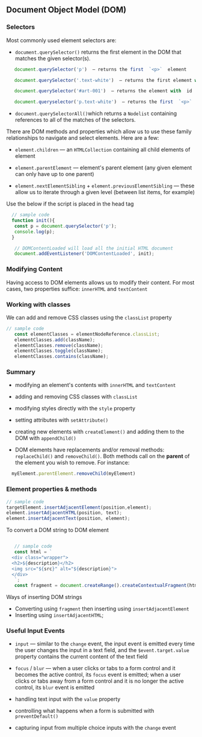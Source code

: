 ## Document Object Model (DOM)
### Selectors

Most commonly used element selectors are:

- `document.querySelector()` returns the first element in the DOM that matches the given selector(s).

```js
   document.querySelector('p')  — returns the first  `<p>`  element

   document.querySelector('.text-white')  — returns the first element with class  text-white

   document.querySelector('#art-001')  — returns the element with  id  attribute  art-001

   document.queryselector('p.text-white')  — returns the first  `<p>`  element with class  text-white  
```

- `document.querySelectorAll()`which returns a `Nodelist` containing references to all of the matches of the selectors.


There are DOM methods and properties which allow us to use these family relationships to navigate and select elements.  Here are a few:

- `element.children`  — an  `HTMLCollection`  containing all child elements of element

- `element.parentElement`  — element's parent element (any given element can only have up to one parent)

- `element.nextElementSibling`  +  `element.previousElementSibling`  — these allow us to iterate through a given level (between list items, for example)


Use the below if the script is placed in the head tag

```js
  // sample code
  function init(){
   const p = document.querySelector('p');
   console.log(p);
  }

   // DOMContentLoaded will load all the initial HTML document 
   document.addEventListener('DOMContentLoaded', init);
```


### Modifying Content

Having access to DOM elements allows us to modify their content. For most cases, two properties suffice: `innerHTML` and `textContent`


### Working with classes

We can add and remove CSS classes using the `classList` property

```js
// sample code
   const elementClasses = elementNodeReference.classList;
   elementClasses.add(className);
   elementClasses.remove(className);
   elementClasses.toggle(className);
   elementClasses.contains(className);

```

### Summary

- modifying an element's contents with  `innerHTML`  and  `textContent`

- adding and removing CSS classes with  `classList`

- modifying styles directly with the  `style`  property

- setting attributes with  `setAttribute()`

- creating new elements with  `createElement()`  and adding them to the DOM with  `appendChild()`

- DOM elements have replacements and/or removal methods: `replaceChild()` and `removeChild()`. Both methods call on the __parent__ of the element you wish to remove. For instance:

```js
  myElement.parentElement.removeChild(myElement)
```

### Element properties & methods


```js
// sample code
targetElement.insertAdjacentElement(position,element);
element.insertAdjacentHTML(position, text);
element.insertAdjacentText(position, element);

```

To convert a DOM string to DOM element

```js

   // sample code
   const html = `
  <div class="wrapper">
  <h2>${description}</h2>
  <img src="${src}" alt="${description}">
  </div>
   `;
   const fragment = document.createRange().createContextualFragment(html);  

```

 Ways of inserting DOM strings

- Converting using `fragment` then inserting using `insertAdjacentElement`
- Inserting using `insertAdjacentHTML`;


### Useful Input Events

- `input`  — similar to the  `change`  event, the  input  event is emitted every time the user changes the input in a text field, and the  `$event.target.value`  property contains the current content of the text field

- `focus`  /  `blur`  — when a user clicks or tabs to a form control and it becomes the active control, its  `focus`  event is emitted; when a user clicks or tabs away from a form control and it is no longer the active control, its  `blur`  event is emitted

- handling text input with the  `value`  property

- controlling what happens when a form is submitted with  `preventDefault()`

- capturing input from multiple choice inputs with the  `change`  event
